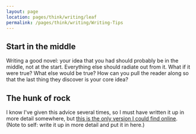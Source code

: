 ```yaml
---
layout: page
location: pages/think/writing/leaf
permalink: /pages/think/writing/Writing-Tips
---
```


## Start in the middle

Writing a good novel: your idea that you had should probably be in the middle, not at the start. Everything else should radiate out from it. What if it were true? What else would be true? How can you pull the reader along so that the last thing they discover is your core idea?

## The hunk of rock

I know I've given this advice several times, so I must have written it up in more detail somewhere, but [this is the only version I could find online](https://twitter.com/ClareSudbery/status/1092903239111069697?s=20).  
(Note to self: write it up in more detail and put it in here.)
